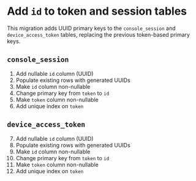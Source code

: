 # Add `id` to token and session tables

This migration adds UUID primary keys to the `console_session` and `device_access_token` tables, replacing the previous token-based primary keys.

## `console_session`

1. Add nullable `id` column (UUID)
2. Populate existing rows with generated UUIDs
3. Make `id` column non-nullable
4. Change primary key from `token` to `id`
5. Make `token` column non-nullable
6. Add unique index on `token`

## `device_access_token`

7. Add nullable `id` column (UUID)
8. Populate existing rows with generated UUIDs
9. Make `id` column non-nullable
10. Change primary key from `token` to `id`
11. Make `token` column non-nullable
12. Add unique index on `token`

